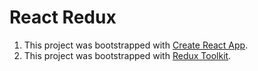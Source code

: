 # React Redux

1. This project was bootstrapped with [Create React App](https://github.com/facebook/create-react-app).
2. This project was bootstrapped with [Redux Toolkit](https://redux-toolkit.js.org/).